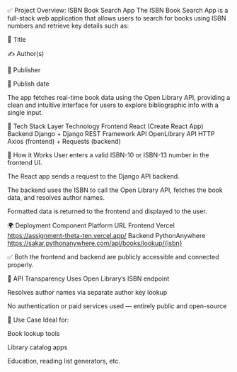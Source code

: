 ✅ Project Overview: ISBN Book Search App
The ISBN Book Search App is a full-stack web application that allows users to search for books using ISBN numbers and retrieve key details such as:

📖 Title

✍️ Author(s)

🏢 Publisher

📅 Publish date

The app fetches real-time book data using the Open Library API, providing a clean and intuitive interface for users to explore bibliographic info with a single input.

🧱 Tech Stack
Layer	        Technology
Frontend	 React (Create React App)
Backend	     Django + Django REST Framework
API	         OpenLibrary API
HTTP	     Axios (frontend) + Requests (backend)

🧪 How it Works
User enters a valid ISBN-10 or ISBN-13 number in the frontend UI.

The React app sends a request to the Django API backend.

The backend uses the ISBN to call the Open Library API, fetches the book data, and resolves author names.

Formatted data is returned to the frontend and displayed to the user.

🌍 Deployment
Component	Platform	URL
Frontend	Vercel	    https://assignment-theta-ten.vercel.app/
Backend	PythonAnywhere	https://sakar.pythonanywhere.com/api/books/lookup/{isbn}

✅ Both the frontend and backend are publicly accessible and connected properly.

📖 API Transparency
Uses Open Library’s ISBN endpoint

Resolves author names via separate author key lookup

No authentication or paid services used — entirely public and open-source

📘 Use Case
Ideal for:

Book lookup tools

Library catalog apps

Education, reading list generators, etc.